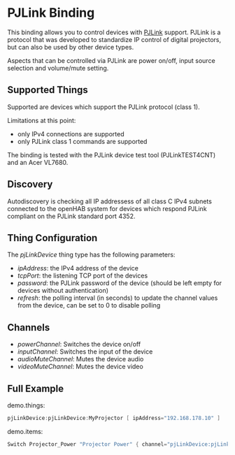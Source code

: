 # PJLink Binding

This binding allows you to control devices with [PJLink](https://pjlink.jbmia.or.jp/english/) support. PJLink is a protocol that was developed to standardize IP control of digital projectors, but can also be used by other device types.

Aspects that can be controlled via PJLink are power on/off, input source selection and volume/mute setting.

## Supported Things

Supported are devices which support the PJLink protocol (class 1). 

Limitations at this point:
- only IPv4 connections are supported
- only PJLink class 1 commands are supported

The binding is tested with the PJLink device test tool (PJLinkTEST4CNT) and an Acer VL7680.

## Discovery

Autodiscovery is checking all IP addressess of all class C IPv4 subnets connected to the openHAB system for devices which respond PJLink compliant on the PJLink standard port 4352.

## Thing Configuration

The *pjLinkDevice* thing type has the following parameters:

- *ipAddress*: the IPv4 address of the device
- *tcpPort*: the listening TCP port of the devices
- *password*: the PJLink password of the device (should be left empty for devices without authentication)
- *refresh*: the polling interval (in seconds) to update the channel values from the device, can be set to 0 to disable polling

## Channels

- *powerChannel*: Switches the device on/off
- *inputChannel*: Switches the input of the device
- *audioMuteChannel*: Mutes the device audio
- *videoMuteChannel*: Mutes the device video

## Full Example

demo.things:

```java
pjLinkDevice:pjLinkDevice:MyProjector [ ipAddress="192.168.178.10" ]
```

demo.items:

```java
Switch Projector_Power "Projector Power" { channel="pjLinkDevice:pjLinkDevice:MyProjector:powerChannel" }
```